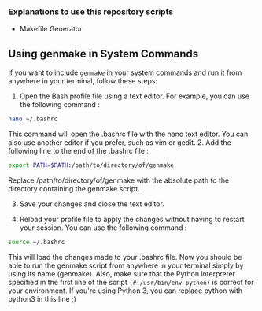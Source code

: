 ### Explanations to use this repository scripts

- Makefile Generator 

## Using genmake in System Commands

If you want to include `genmake` in your system commands and run it from anywhere in your terminal, follow these steps:

1. Open the Bash profile file using a text editor. For example, you can use the following command :

```bash
nano ~/.bashrc
```
   
This command will open the .bashrc file with the nano text editor. You can also use another editor if you prefer, such as vim or gedit.
2. Add the following line to the end of the .bashrc file :

 ```bash
export PATH=$PATH:/path/to/directory/of/genmake
 ```

Replace /path/to/directory/of/genmake with the absolute path to the directory containing the genmake script.

3. Save your changes and close the text editor.

4. Reload your profile file to apply the changes without having to restart your session. You can use the following command :

```bash
source ~/.bashrc
```

This will load the changes made to your .bashrc file.
Now you should be able to run the genmake script from anywhere in your terminal simply by using its name (genmake). 
Also, make sure that the Python interpreter specified in the first line of the script `(#!/usr/bin/env python)` is correct for your environment. If you're using Python 3, you can replace python with python3 in this line ;)
